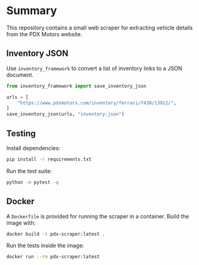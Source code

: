# Summary

This repository contains a small web scraper for extracting vehicle details from the PDX Motors website.

## Inventory JSON

Use `inventory_framework` to convert a list of inventory links to a JSON document.

```python
from inventory_framework import save_inventory_json

urls = [
    "https://www.pdxmotors.com/inventory/ferrari/f430/13912/",
]
save_inventory_json(urls, "inventory.json")
```

## Testing

Install dependencies:

```bash
pip install -r requirements.txt
```

Run the test suite:

```bash
python -m pytest -q
```

## Docker

A `Dockerfile` is provided for running the scraper in a container. Build the image with:

```bash
docker build -t pdx-scraper:latest .
```

Run the tests inside the image:

```bash
docker run --rm pdx-scraper:latest
```
